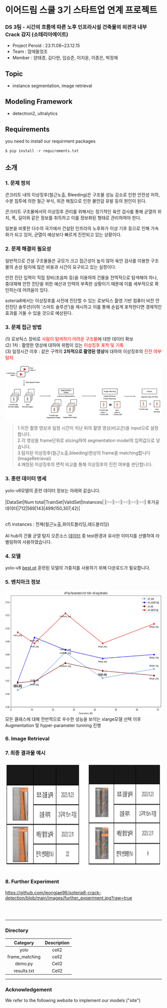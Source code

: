 # 이어드림 스쿨 3기 스타트업 연계 프로젝트
### DS 3팀 - 시간의 흐름에 따른 노후 인프라시설 건축물의 외관과 내부 Crack 감지 (소테리아에이트)
- Project Peroid : 23.11.08~23.12.15
- Team : 맘에들었조
- Member : 양태경, 김다현, 임승준, 이지윤, 이종은, 박정재

## Topic
- instance segmentation, image retrieval



## Modeling Framework
- detectron2, ultralytics


## Requirements
you need to install our requirment packages
```python
$ pip install -r requirements.txt
```

## 소개
### 1. 문제 정의
콘크리트 내의 이상징후(철근노출, Bleeding)은 구조물 성능 감소로 인한 안전성 저하, 수분 침투에 의한 철근 부식, 외관 해침으로 인한 불안감 유발 등의 원인이 된다.

콘크리트 구조물에서의 이상징후 관리를 위해서는 정기적인 육안 검사를 통해 균열의 위치, 폭, 길이와 같은 정보를 취득하고 이를 정보화된 형태로 관리하여야 한다. 

일본을 비롯한 다수의 국가에서 건설된 인프라의 노후화가 이상 기후 등으로 인해 가속화가 되고 있어, 균열이 예상보다 빠르게 진전되고 있는 상황이다.

### 2. 문제 해결의 필요성
일반적으로 건설 구조물들은 규모가 크고 접근성이 높지 않아 육안 검사를 이용한 구조물의 손상 탐지에 많은 비용과 시간이 요구되고 있는 실정이다. 

안전 진단 입력이 직접 장비(초음파 등)을 이용하여 건물을 전역적으로 탐색해야 하나, 중대재해 안전 진단을 위한 예산과 인력의 부족한 상황이기 때문에 이를 세부적으로 확인하는데 어려움이 있다. 

soteria8에서는 이상징후를 사전에 진단할 수 있는 로보틱스 촬영 기반 컴퓨터 비전 안전진단 솔루션(이하 ’스마트 솔루션’)을 제시하고 이를 통해 손쉽게 포착한다면 경제적인 효과를 거둘 수 있을 것으로 예상된다.


### 3. 문제 접근 방법
(1) 로보틱스 장비로 <font color="red">사람이 탐색하기 어려운 구조물</font>에 대한 데이터 확보<br>
(2) 1차 : 촬영한 영상에 대하여 위험이 있는 <font color="red">이상징후 포착 및 기록</font><br>
(3) 일정시간 이후 : 같은 구역의 **2차적으로 촬영된 영상**에 대하여 이상징후의 <font color="red">진전 여부 탐지</font><br>

![Alt text](https://github.com/jeongjae96/soteria8-crack-detection/blob/main/images/workflow.jpg?raw=true)


> 1.이전 촬영 영상과 일정 시간이 지난 뒤의 촬영 영상(비교군)을 input으로 설정합니다.<br>
> 2.각 영상을 frame단위로 slicing하여 segmentation model의 입력값으로 넣습니다.<br>
> 3.탐지된 이상징후(철근노출,bleeding)현상의 frame을 matching합니다 (ImageRetrieval)<br>
> 4.매칭된 이상징후의 면적 비교를 통해 이상징후의 진전 여부를 판단합니다.


### 3. 훈련 데이터 명세

yolo-v8모델의 훈련 데이터 정보는 아래와 같습니다.<br><br>
|DataSet|Num total|TrainSet|ValidSet|Instances|
|:--:|:--:|:--:|:--:|:--:|
후가공데이터|712|569|143|499(150,307,42)|

<br>
cf) instances : 전체(철근노출,화이트블리딩,레드블리딩)<br><br>
AI hub의 건물 균열 탐지 오픈소스 <a href="https://aihub.or.kr/aihubdata/data/view.do?currMenu=115&topMenu=100&aihubDataSe=realm&dataSetSn=162">데이터</a>
 중 test환경과 유사한 이미지를 선별하여 라벨링하여 사용하였습니다.<br>


### 4. 모델 


yolo-v8 [best.pt](https://drive.google.com/file/d/18uMUQbhpCTUYfNQVFi3A95VYFdwdd27z/view)
훈련된 모델의 가중치를 사용하기 위해 다운로드가 필요합니다.

### 5. 벤치마크 정보
<img src="https://github.com/jeongjae96/soteria8-crack-detection/blob/main/images/yolo_benchmark.jpg?raw=true" width="750px" height="400px">

<br>
모든 클래스에 대해 전반적으로 우수한 성능을 보이는 xlarge모델 선택 이후 Augmentation 및 hyper-parameter tunning 진행

### 6. Image Retrieval


### 7. 최종 결과물 예시
<img src="https://github.com/jeongjae96/soteria8-crack-detection/blob/main/images/report_sample.jpg?raw=true"
width="675px" height="350px">



### 8. Further Experiment
https://github.com/jeongjae96/soteria8-crack-detection/blob/main/images/further_experiment.jpg?raw=true


<br>
<br>





<!--T
### Stacks

|Category|Description|
|:--:|:--:|
|**Languag**e|![Python](https://img.shields.io/badge/python-3670A0?style=for-the-badge&logo=python&logoColor=ffdd54)
|**Storage**|![Google Drive](https://img.shields.io/badge/Google%20Drive-4285F4?style=for-the-badge&logo=googledrive&logoColor=white)|
|**Deeplearning**|![PyTorch](https://img.shields.io/badge/PyTorch-%23EE4C2C.svg?style=for-the-badge&logo=PyTorch&logoColor=white)|
|**ImageProcessing**|![OpenCV](https://img.shields.io/badge/opencv-%23white.svg?style=for-the-badge&logo=opencv&logoColor=white)|
|**Environment**|![Visual Studio Code](https://img.shields.io/badge/Visual%20Studio%20Code-0078d7.svg?style=for-the-badge&logo=visual-studio-code&logoColor=white)![Jupyter Notebook](https://img.shields.io/badge/jupyter-%23FA0F00.svg?style=for-the-badge&logo=jupyter&logoColor=white)![Git](https://img.shields.io/badge/git-%23F05033.svg?style=for-the-badge&logo=git&logoColor=white)![GitHub](https://img.shields.io/badge/github-%23121011.svg?style=for-the-badge&logo=github&logoColor=white)![Ubuntu](https://img.shields.io/badge/Ubuntu-E95420?style=for-the-badge&logo=ubuntu&logoColor=white)|
|**Communication**|![Slack](https://img.shields.io/badge/Slack-4A154B?style=for-the-badge&logo=slack&logoColor=white)![Notion](https://img.shields.io/badge/Notion-%23000000.svg?style=for-the-badge&logo=notion&logoColor=white)![Zoom](https://img.shields.io/badge/Zoom-2D8CFF?style=for-the-badge&logo=zoom&logoColor=white)|
-->








***
### Directory
<!--Table-->
|Category|Description|
|:--:|:--:|
|yolo|cell2|
|frame_matching|cell2|
|demo.py|Cell2|
|results.txt|Cell2|



***
### Acknowledgement
We refer to the following website to implement our models ("site")
